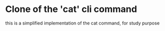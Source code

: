 # Clone of the 'cat' cli command

this is a simplified implementation of the cat command, for study purpose

